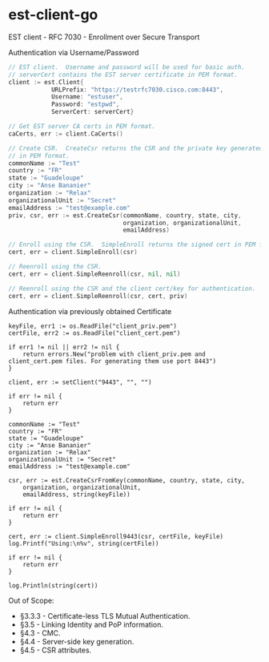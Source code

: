 est-client-go
=================

EST client - RFC 7030 - Enrollment over Secure Transport

Authentication via Username/Password

```go
// EST client.  Username and password will be used for basic auth.
// serverCert contains the EST server certificate in PEM format.
client := est.Client{
            URLPrefix: "https://testrfc7030.cisco.com:8443",
            Username: "estuser",
            Password: "estpwd",
            ServerCert: serverCert}

// Get EST server CA certs in PEM format.
caCerts, err := client.CaCerts()

// Create CSR.  CreateCsr returns the CSR and the private key generated
// in PEM format.
commonName := "Test"
country := "FR"
state := "Guadeloupe"
city := "Anse Bananier"
organization := "Relax"
organizationalUnit := "Secret"
emailAddress := "test@example.com"
priv, csr, err := est.CreateCsr(commonName, country, state, city,
                                organization, organizationalUnit,
                                emailAddress)

// Enroll using the CSR.  SimpleEnroll returns the signed cert in PEM format.
cert, err = client.SimpleEnroll(csr)

// Reenroll using the CSR.
cert, err = client.SimpleReenroll(csr, nil, nil)

// Reenroll using the CSR and the client cert/key for authentication.
cert, err = client.SimpleReenroll(csr, cert, priv)
```

Authentication via previously obtained Certificate
```
keyFile, err1 := os.ReadFile("client_priv.pem")
certFile, err2 := os.ReadFile("client_cert.pem")

if err1 != nil || err2 != nil {
	return errors.New("problem with client_priv.pem and client_cert.pem files. For generating them use port 8443")
}

client, err := setClient("9443", "", "")

if err != nil {
	return err
}

commonName := "Test"
country := "FR"
state := "Guadeloupe"
city := "Anse Bananier"
organization := "Relax"
organizationalUnit := "Secret"
emailAddress := "test@example.com"

csr, err := est.CreateCsrFromKey(commonName, country, state, city,
	organization, organizationalUnit,
	emailAddress, string(keyFile))

if err != nil {
	return err
}

cert, err := client.SimpleEnroll9443(csr, certFile, keyFile)
log.Printf("Using:\n%v", string(certFile))

if err != nil {
	return err
}

log.Println(string(cert))
```

Out of Scope:

  - §3.3.3 - Certificate-less TLS Mutual Authentication.
  - §3.5 - Linking Identity and PoP information.
  - §4.3 - CMC.
  - §4.4 - Server-side key generation.
  - §4.5 - CSR attributes.

